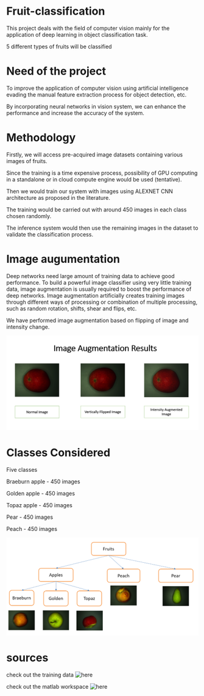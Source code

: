 # Fruit-classification
This project deals with the field of computer vision mainly for the application of deep learning in object classification task.

5 different types of fruits will be classified

# Need of the project
To improve the application of computer vision using artificial intelligence evading the manual feature extraction process for object detection, etc.

By incorporating neural networks in vision system, we can enhance the performance and increase the accuracy of the system.

# Methodology
Firstly, we will access pre-acquired image datasets containing various images of fruits.

Since the training is a time expensive process, possibility of GPU computing in a standalone or in cloud compute engine would be used (tentative).

Then we would train our system with images using ALEXNET CNN architecture as proposed in the literature.

The training would be carried out with around 450 images in each class chosen randomly.

The inference system would then use the remaining images in the dataset to validate the classification process. 

# Image augumentation

Deep networks need large amount of training data to achieve good performance. To build a powerful image classifier using very little training data, image augmentation is usually required to boost the performance of deep networks. Image augmentation artificially creates training images through different ways of processing or combination of multiple processing, such as random rotation, shifts, shear and flips, etc.

We have performed image augmentation based on flipping of image and intensity change.

![alt text](https://github.com/madhu-korada/Fruit-classification/blob/master/image%20augumentation.PNG)

# Classes Considered

Five classes 

Braeburn apple - 450 images

Golden apple - 450 images

Topaz apple - 450 images

Pear - 450 images

Peach - 450 images


![alt text](https://github.com/madhu-korada/Fruit-classification/blob/master/5%20classes.PNG)

# sources

check out the training data ![here](https://drive.google.com/open?id=149BY0HNtnD2tqXq6n_GIP5NyFNi3UovC)

check out the matlab workspace ![here]()
